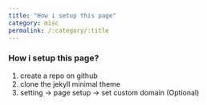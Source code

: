 ```yaml
---
title: "How i setup this page"
category: misc
permalink: /:category/:title
---
```



### How i setup this page?
1. create a repo on github
2. clone the jekyll minimal theme
3. setting -> page setup -> set custom domain (Optional)

